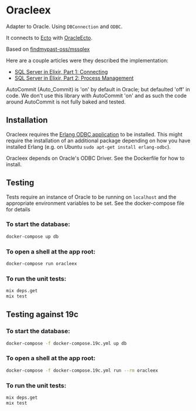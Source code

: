 # Oracleex

Adapter to Oracle. Using `DBConnection` and `ODBC`.

It connects to [Ecto](https://github.com/elixir-ecto/ecto) with [OracleEcto](https://github.com/MikeAlbertFleetSolutions/oracle_ecto).

Based on [findmypast-oss/mssqlex](https://github.com/findmypast-oss/mssqlex)

Here are a couple articles were they described the implementation:

* [SQL Server in Elixir, Part 1: Connecting](http://tech.findmypast.com/sql-server-in-elixir-connection)
* [SQL Server in Elixir, Part 2: Process Management](http://tech.findmypast.com/sql-server-in-elixir-gen-server)

AutoCommit (Auto_Commit) is 'on' by default in Oracle; but defaulted 'off' in code. We don't use this library with AutoCommit 'on' and as such the code around AutoCommit is not fully baked and tested. 

## Installation

Oracleex requires the [Erlang ODBC application](http://erlang.org/doc/man/odbc.html) to be installed.
This might require the installation of an additional package depending on how you have installed
Erlang (e.g. on Ubuntu `sudo apt-get install erlang-odbc`).

Oracleex depends on Oracle's ODBC Driver.  See the Dockerfile for how to install.

## Testing

Tests require an instance of Oracle to be running on `localhost` and the appropriate environment
variables to be set.  See the docker-compose file for details

### To start the database:

```bash
docker-compose up db
```

### To open a shell at the app root:

```bash
docker-compose run oracleex
```

### To run the unit tests:

```bash
mix deps.get
mix test
```

## Testing against 19c

### To start the database:

```bash
docker-compose -f docker-compose.19c.yml up db
```

### To open a shell at the app root:

```bash
docker-compose -f docker-compose.19c.yml run --rm oracleex
```

### To run the unit tests:

```bash
mix deps.get
mix test
```